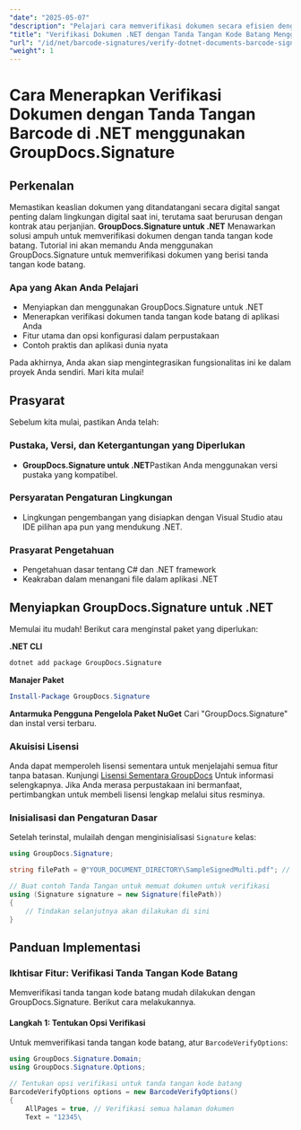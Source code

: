 ```yaml
---
"date": "2025-05-07"
"description": "Pelajari cara memverifikasi dokumen secara efisien dengan tanda tangan kode batang menggunakan GroupDocs.Signature untuk .NET. Panduan ini mencakup pengaturan, implementasi, dan aplikasi praktis."
"title": "Verifikasi Dokumen .NET dengan Tanda Tangan Kode Batang Menggunakan GroupDocs.Signature"
"url": "/id/net/barcode-signatures/verify-dotnet-documents-barcode-signatures-groupdocs/"
"weight": 1
---
```


# Cara Menerapkan Verifikasi Dokumen dengan Tanda Tangan Barcode di .NET menggunakan GroupDocs.Signature

## Perkenalan

Memastikan keaslian dokumen yang ditandatangani secara digital sangat penting dalam lingkungan digital saat ini, terutama saat berurusan dengan kontrak atau perjanjian. **GroupDocs.Signature untuk .NET** Menawarkan solusi ampuh untuk memverifikasi dokumen dengan tanda tangan kode batang. Tutorial ini akan memandu Anda menggunakan GroupDocs.Signature untuk memverifikasi dokumen yang berisi tanda tangan kode batang.

### Apa yang Akan Anda Pelajari
- Menyiapkan dan menggunakan GroupDocs.Signature untuk .NET
- Menerapkan verifikasi dokumen tanda tangan kode batang di aplikasi Anda
- Fitur utama dan opsi konfigurasi dalam perpustakaan
- Contoh praktis dan aplikasi dunia nyata

Pada akhirnya, Anda akan siap mengintegrasikan fungsionalitas ini ke dalam proyek Anda sendiri. Mari kita mulai!

## Prasyarat
Sebelum kita mulai, pastikan Anda telah:

### Pustaka, Versi, dan Ketergantungan yang Diperlukan
- **GroupDocs.Signature untuk .NET**Pastikan Anda menggunakan versi pustaka yang kompatibel.
  
### Persyaratan Pengaturan Lingkungan
- Lingkungan pengembangan yang disiapkan dengan Visual Studio atau IDE pilihan apa pun yang mendukung .NET.
### Prasyarat Pengetahuan
- Pengetahuan dasar tentang C# dan .NET framework
- Keakraban dalam menangani file dalam aplikasi .NET

## Menyiapkan GroupDocs.Signature untuk .NET
Memulai itu mudah! Berikut cara menginstal paket yang diperlukan:

**.NET CLI**
```bash
dotnet add package GroupDocs.Signature
```
**Manajer Paket**
```powershell
Install-Package GroupDocs.Signature
```
**Antarmuka Pengguna Pengelola Paket NuGet**
Cari "GroupDocs.Signature" dan instal versi terbaru.

### Akuisisi Lisensi
Anda dapat memperoleh lisensi sementara untuk menjelajahi semua fitur tanpa batasan. Kunjungi [Lisensi Sementara GroupDocs](https://purchase.groupdocs.com/temporary-license/) Untuk informasi selengkapnya. Jika Anda merasa perpustakaan ini bermanfaat, pertimbangkan untuk membeli lisensi lengkap melalui situs resminya.

### Inisialisasi dan Pengaturan Dasar
Setelah terinstal, mulailah dengan menginisialisasi `Signature` kelas:
```csharp
using GroupDocs.Signature;

string filePath = @"YOUR_DOCUMENT_DIRECTORY\SampleSignedMulti.pdf"; // Ganti dengan jalur file Anda yang sebenarnya

// Buat contoh Tanda Tangan untuk memuat dokumen untuk verifikasi
using (Signature signature = new Signature(filePath))
{
    // Tindakan selanjutnya akan dilakukan di sini
}
```
## Panduan Implementasi
### Ikhtisar Fitur: Verifikasi Tanda Tangan Kode Batang
Memverifikasi tanda tangan kode batang mudah dilakukan dengan GroupDocs.Signature. Berikut cara melakukannya.

#### Langkah 1: Tentukan Opsi Verifikasi
Untuk memverifikasi tanda tangan kode batang, atur `BarcodeVerifyOptions`:
```csharp
using GroupDocs.Signature.Domain;
using GroupDocs.Signature.Options;

// Tentukan opsi verifikasi untuk tanda tangan kode batang
BarcodeVerifyOptions options = new BarcodeVerifyOptions()
{
    AllPages = true, // Verifikasi semua halaman dokumen
    Text = "12345\